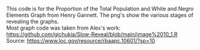This code is for the Proportion of the Total Population and White and Negro Elements Graph from Henry Gannett. The png's show the various stages of revealing the graphs.  
Most graph code was taken from Alex's work: https://github.com/gichukia/Slow-Reveal/blob/main/image%2010_1.R  
Source: https://www.loc.gov/resource/rbaapc.10601/?sp=10  
